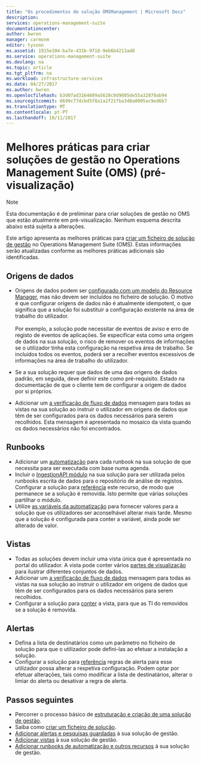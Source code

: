 ```yaml
---
title: "Os procedimentos de solução OMSManagement | Microsoft Docs"
description: 
services: operations-management-suite
documentationcenter: 
author: bwren
manager: carmonm
editor: tysonn
ms.assetid: 1915e204-ba7e-431b-9718-9eb6b4213ad8
ms.service: operations-management-suite
ms.devlang: na
ms.topic: article
ms.tgt_pltfrm: na
ms.workload: infrastructure-services
ms.date: 04/27/2017
ms.author: bwren
ms.openlocfilehash: b3d07ad3164609a5628c0d9805de55a32870ab94
ms.sourcegitcommit: 6699c77dcbd5f8a1a2f21fba3d0a0005ac9ed6b7
ms.translationtype: MT
ms.contentlocale: pt-PT
ms.lasthandoff: 10/11/2017
---
```

# <a name="best-practices-for-creating-management-solutions-in-operations-management-suite-oms-preview"></a>Melhores práticas para criar soluções de gestão no Operations Management Suite (OMS) (pré-visualização)
> [!NOTE]
> Esta documentação é de preliminar para criar soluções de gestão no OMS que estão atualmente em pré-visualização. Nenhum esquema descrita abaixo está sujeita a alterações.  

Este artigo apresenta as melhores práticas para [criar um ficheiro de solução de gestão](operations-management-suite-solutions-solution-file.md) no Operations Management Suite (OMS).  Estas informações serão atualizadas conforme as melhores práticas adicionais são identificadas.

## <a name="data-sources"></a>Origens de dados
- Origens de dados podem ser [configurado com um modelo do Resource Manager](../log-analytics/log-analytics-template-workspace-configuration.md), mas não devem ser incluídos no ficheiro de solução.  O motivo é que configurar origens de dados não é atualmente idempotent, o que significa que a solução foi substituir a configuração existente na área de trabalho do utilizador.<br><br>Por exemplo, a solução pode necessitar de eventos de aviso e erro de registo de eventos de aplicações.  Se especificar esta como uma origem de dados na sua solução, o risco de remover os eventos de informações se o utilizador tinha esta configuração na respetiva área de trabalho.  Se incluídos todos os eventos, poderá ser a recolher eventos excessivos de informações na área de trabalho do utilizador.

- Se a sua solução requer que dados de uma das origens de dados padrão, em seguida, deve definir este como pré-requisito.  Estado na documentação de que o cliente tem de configurar a origem de dados por si próprios.  
- Adicionar um [a verificação de fluxo de dados](../log-analytics/log-analytics-view-designer-tiles.md) mensagem para todas as vistas na sua solução ao instruir o utilizador em origens de dados que têm de ser configurados para os dados necessários para serem recolhidos.  Esta mensagem é apresentada no mosaico da vista quando os dados necessários não foi encontrados.


## <a name="runbooks"></a>Runbooks
- Adicionar um [automatização](../automation/automation-schedules.md) para cada runbook na sua solução de que necessita para ser executada com base numa agenda.
- Incluir o [IngestionAPI módulo](https://www.powershellgallery.com/packages/OMSIngestionAPI/1.5) na sua solução para ser utilizada pelos runbooks escrita de dados para o repositório de análise de registos.  Configurar a solução para [referência](operations-management-suite-solutions-solution-file.md#solution-resource) este recurso, de modo que permanece se a solução é removida.  Isto permite que várias soluções partilhar o módulo.
- Utilize [as variáveis da automatização](../automation/automation-schedules.md) para fornecer valores para a solução que os utilizadores ser aconselhável alterar mais tarde.  Mesmo que a solução é configurada para conter a variável, ainda pode ser alterado de valor.

## <a name="views"></a>Vistas
- Todas as soluções devem incluir uma vista única que é apresentada no portal do utilizador.  A vista pode conter vários [partes de visualização](../log-analytics/log-analytics-view-designer-parts.md) para ilustrar diferentes conjuntos de dados.
- Adicionar um [a verificação de fluxo de dados](../log-analytics/log-analytics-view-designer-tiles.md) mensagem para todas as vistas na sua solução ao instruir o utilizador em origens de dados que têm de ser configurados para os dados necessários para serem recolhidos.
- Configurar a solução para [conter](operations-management-suite-solutions-solution-file.md#solution-resource) a vista, para que as TI do removidos se a solução é removida.

## <a name="alerts"></a>Alertas
- Defina a lista de destinatários como um parâmetro no ficheiro de solução para que o utilizador pode defini-las ao efetuar a instalação a solução.
- Configurar a solução para [referência](operations-management-suite-solutions-solution-file.md#solution-resource) regras de alerta para esse utilizador possa alterar a respetiva configuração.  Podem optar por efetuar alterações, tais como modificar a lista de destinatários, alterar o limiar do alerta ou desativar a regra de alerta. 


## <a name="next-steps"></a>Passos seguintes
* Percorrer o processo básico de [estruturação e criação de uma solução de gestão](operations-management-suite-solutions-creating.md).
* Saiba como [criar um ficheiro de solução](operations-management-suite-solutions-solution-file.md).
* [Adicionar alertas e pesquisas guardadas](operations-management-suite-solutions-resources-searches-alerts.md) à sua solução de gestão.
* [Adicionar vistas](operations-management-suite-solutions-resources-views.md) à sua solução de gestão.
* [Adicionar runbooks de automatização e outros recursos](operations-management-suite-solutions-resources-automation.md) à sua solução de gestão.

